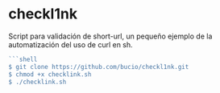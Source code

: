 # checkl1nk
Script para validación de short-url, un pequeño ejemplo de la automatización del uso de curl en sh.

```javascript
```shell
$ git clone https://github.com/bucio/checkl1nk.git
$ chmod +x checklink.sh
$ ./checklink.sh
```



